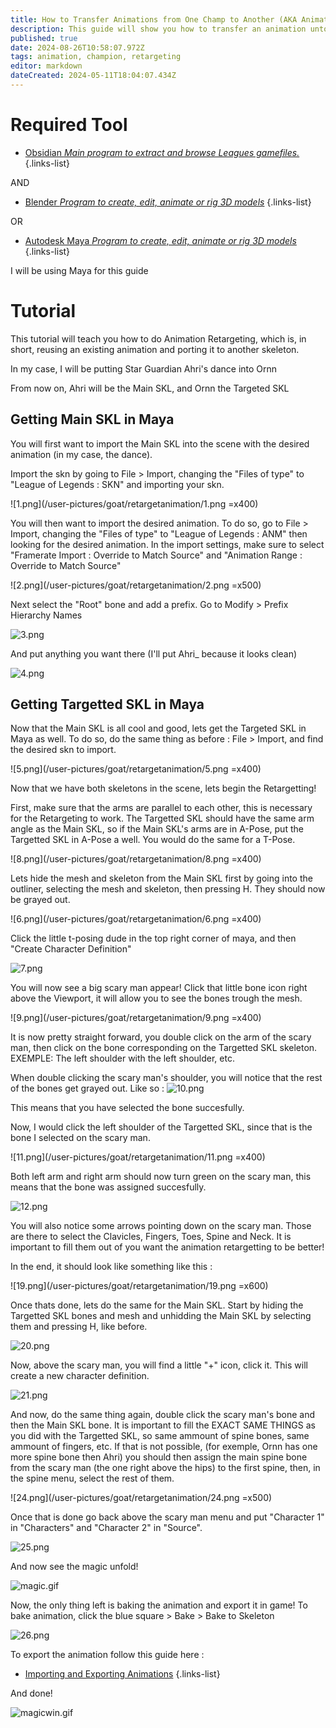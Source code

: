 ```yaml
---
title: How to Transfer Animations from One Champ to Another (AKA Animation Retargeting)
description: This guide will show you how to transfer an animation unto another character
published: true
date: 2024-08-26T10:58:07.972Z
tags: animation, champion, retargeting
editor: markdown
dateCreated: 2024-05-11T18:04:07.434Z
---
```


# Required Tool
-   [Obsidian *Main program to extract and browse Leagues gamefiles.*](/core-guides/tools/obsidian)
{.links-list}

AND
-   [Blender *Program to create, edit, animate or rig 3D models*](/core-guides/tools/blender)
{.links-list}

OR
-   [Autodesk Maya *Program to create, edit, animate or rig 3D models*](/core-guides/tools/maya)
{.links-list}

I will be using Maya for this guide

# Tutorial
This tutorial will teach you how to do Animation Retargeting, which is, in short, reusing an existing animation and porting it to another skeleton.

In my case, I will be putting Star Guardian Ahri's dance into Ornn

From now on, Ahri will be the Main SKL, and Ornn the Targeted SKL

## Getting Main SKL in Maya

You will first want to import the Main SKL into the scene with the desired animation (in my case, the dance).

Import the skn by going to File > Import, changing the "Files of type" to "League of Legends : SKN" and importing your skn. 

![1.png](/user-pictures/goat/retargetanimation/1.png =x400)

You will then want to import the desired animation. To do so, go to File > Import, changing the "Files of type" to "League of Legends : ANM" then looking for the desired animation. In the import settings, make sure to select "Framerate Import : Override to Match Source" and "Animation Range : Override to Match Source"

![2.png](/user-pictures/goat/retargetanimation/2.png =x500)

Next select the "Root" bone and add a prefix. Go to Modify > Prefix Hierarchy Names

![3.png](/user-pictures/goat/retargetanimation/3.png)

And put anything you want there (I'll put Ahri_ because it looks clean)

![4.png](/user-pictures/goat/retargetanimation/4.png)

## Getting Targetted SKL in Maya

Now that the Main SKL is all cool and good, lets get the Targeted SKL in Maya as well. To do so, do the same thing as before : File > Import, and find the desired skn to import.

![5.png](/user-pictures/goat/retargetanimation/5.png =x400)

Now that we have both skeletons in the scene, lets begin the Retargetting! 

First, make sure that the arms are parallel to each other, this is necessary for the Retargeting to work. The Targetted SKL should have the same arm angle as the Main SKL, so if the Main SKL's arms are in A-Pose, put the Targetted SKL in A-Pose a well. You would do the same for a T-Pose.

![8.png](/user-pictures/goat/retargetanimation/8.png =x400)

Lets hide the mesh and skeleton from the Main SKL first by going into the outliner, selecting the mesh and skeleton, then pressing H. They should now be grayed out.

![6.png](/user-pictures/goat/retargetanimation/6.png =x400)

Click the little t-posing dude in the top right corner of maya, and then "Create Character Definition"

![7.png](/user-pictures/goat/retargetanimation/7.png)

You will now see a big scary man appear! Click that little bone icon right above the Viewport, it will allow you to see the bones trough the mesh.

![9.png](/user-pictures/goat/retargetanimation/9.png =x400)

It is now pretty straight forward, you double click on the arm of the scary man, then click on the bone corresponding on the Targetted SKL skeleton. EXEMPLE: The left shoulder with the left shoulder, etc.

When double clicking the scary man's shoulder, you will notice that the rest of the bones get grayed out. Like so : 
![10.png](/user-pictures/goat/retargetanimation/10.png)

This means that you have selected the bone succesfully.

Now, I would click the left shoulder of the Targetted SKL, since that is the bone I selected on the scary man.

![11.png](/user-pictures/goat/retargetanimation/11.png =x400)

Both left arm and right arm should now turn green on the scary man, this means that the bone was assigned succesfully.

![12.png](/user-pictures/goat/retargetanimation/12.png)

You will also notice some arrows pointing down on the scary man. Those are there to select the Clavicles, Fingers, Toes, Spine and Neck. It is important to fill them out of you want the animation retargetting to be better!

In the end, it should look like something like this :

![19.png](/user-pictures/goat/retargetanimation/19.png =x600)

Once thats done, lets do the same for the Main SKL. Start by hiding the Targetted SKL bones and mesh and unhidding the Main SKL by selecting them and pressing H, like before.

![20.png](/user-pictures/goat/retargetanimation/20.png)

Now, above the scary man, you will find a little "+" icon, click it. This will create a new character definition.

![21.png](/user-pictures/goat/retargetanimation/21.png)

And now, do the same thing again, double click the scary man's bone and then the Main SKL bone. It is important to fill the EXACT SAME THINGS as you did with the Targetted SKL, so same ammount of spine bones, same ammount of fingers, etc. If that is not possible, (for exemple, Ornn has one more spine bone then Ahri) you should then assign the main spine bone from the scary man (the one right above the hips) to the first spine, then, in the spine menu, select the rest of them.

![24.png](/user-pictures/goat/retargetanimation/24.png =x500)

Once that is done go back above the scary man menu and put "Character 1" in "Characters" and "Character 2" in "Source".

![25.png](/user-pictures/goat/retargetanimation/25.png)

And now see the magic unfold!

![magic.gif](/user-pictures/goat/retargetanimation/magic.gif)

Now, the only thing left is baking the animation and export it in game! To bake animation, click the blue square > Bake > Bake to Skeleton

![26.png](/user-pictures/goat/retargetanimation/26.png)

To export the animation follow this guide here :
- [Importing and Exporting Animations](/specific-guide/animation/Importing-and-Exporting-Animation)
{.links-list}

And done! 

![magicwin.gif](/user-pictures/goat/retargetanimation/magicwin.gif)






